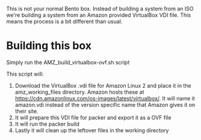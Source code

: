 This is not your normal Bento box. Instead of building a system from an ISO we're building a system from an Amazon provided VirtualBox VDI file. This means the process is a bit different than usual.

# Building this box

Simply run the AMZ_build_virtualbox-ovf.sh script

This script will:

1. Download the VirtualBox .vdi file for Amazon Linux 2 and place it in the amz_working_files directory. Amazon hosts these at <https://cdn.amazonlinux.com/os-images/latest/virtualbox/>. It will name it amazon.vdi instead of the version specific name that Amazon gives it on their site.
1. It will prepare this VDI file for packer and export it as a OVF file
1. It will run the packer build
1. Lastly it will clean up the leftover files in the working directory 
